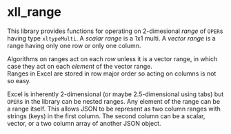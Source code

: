 # xll_range

This library provides functions for operating on 2-dimesional _range_ of `OPER`s having type `xltypeMulti`.
A _scalar range_ is a 1x1 multi.
A _vector range_ is a range having only one row or only one column.

Algorithms on ranges act on each _row_ unless it is a vector range, in which case they act on each _element_ of the vector range.  
Ranges in Excel are stored in row major order so acting on columns is not so easy.

Excel is inherently 2-dimensional (or maybe 2.5-dimensional using tabs) but `OPER`s in the library can be
nested ranges. Any element of the range can be a range itself. This allows JSON to be represent as
two column ranges with strings (keys) in the first column. The second column can be a scalar, vector, or a two column
array of another JSON object.

